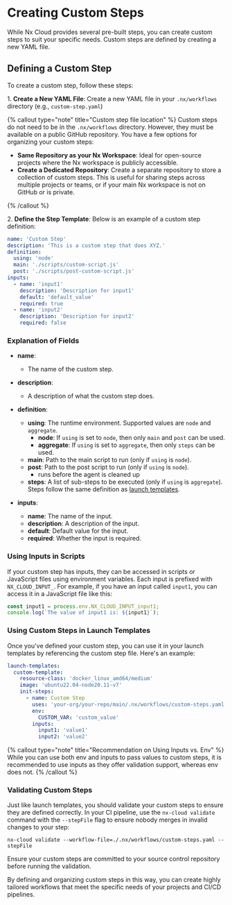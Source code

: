 # Creating Custom Steps

While Nx Cloud provides several pre-built steps, you can create custom steps to suit your specific needs. Custom steps are defined by creating a new YAML file.

## Defining a Custom Step

To create a custom step, follow these steps:

1\. **Create a New YAML File**: Create a new YAML file in your `.nx/workflows` directory (e.g., `custom-step.yaml`)

{% callout type="note" title="Custom step file location" %}
Custom steps do not need to be in the `.nx/workflows` directory. However, they must be available on a public GitHub repository. You have a few options for organizing your custom steps:

- **Same Repository as your Nx Workspace**: Ideal for open-source projects where the Nx workspace is publicly accessible.
- **Create a Dedicated Repository**: Create a separate repository to store a collection of custom steps. This is useful for sharing steps across multiple projects or teams, or if your main Nx workspace is not on GitHub or is private.

{% /callout %}

2\. **Define the Step Template**: Below is an example of a custom step definition:

```yaml {% fileName=".nx/workflows/custom-step.yaml" %}
name: 'Custom Step'
description: 'This is a custom step that does XYZ.'
definition:
  using: 'node'
  main: './scripts/custom-script.js'
  post: './scripts/post-custom-script.js'
inputs:
  - name: 'input1'
    description: 'Description for input1'
    default: 'default_value'
    required: true
  - name: 'input2'
    description: 'Description for input2'
    required: false
```

### Explanation of Fields

- **name**:

  - The name of the custom step.

- **description**:

  - A description of what the custom step does.

- **definition**:

  - **using**: The runtime environment. Supported values are `node` and `aggregate`.
    - **node**: If `using` is set to `node`, then only `main` and `post` can be used.
    - **aggregate**: If `using` is set to `aggregate`, then only `steps` can be used.
  - **main**: Path to the main script to run (only if `using` is `node`).
  - **post**: Path to the post script to run (only if `using` is `node`).
    - runs before the agent is cleaned up
  - **steps**: A list of sub-steps to be executed (only if `using` is `aggregate`). Steps follow the same definition as [launch templates](/ci/reference/launch-templates#launch-template-structure).

- **inputs**:
  - **name**: The name of the input.
  - **description**: A description of the input.
  - **default**: Default value for the input.
  - **required**: Whether the input is required.

### Using Inputs in Scripts

If your custom step has inputs, they can be accessed in scripts or JavaScript files using environment variables. Each input is prefixed with `NX_CLOUD_INPUT_`. For example, if you have an input called `input1`, you can access it in a JavaScript file like this:

```javascript
const input1 = process.env.NX_CLOUD_INPUT_input1;
console.log(`The value of input1 is: ${input1}`);
```

### Using Custom Steps in Launch Templates

Once you've defined your custom step, you can use it in your launch templates by referencing the custom step file. Here's an example:

```yaml {% fileName=".nx/workflows/agents.yaml" %}
launch-templates:
  custom-template:
    resource-class: 'docker_linux_amd64/medium'
    image: 'ubuntu22.04-node20.11-v7'
    init-steps:
      - name: Custom Step
        uses: 'your-org/your-repo/main/.nx/workflows/custom-steps.yaml'
        env:
          CUSTOM_VAR: 'custom_value'
        inputs:
          input1: 'value1'
          input2: 'value2'
```

{% callout type="note" title="Recommendation on Using Inputs vs. Env" %}
While you can use both env and inputs to pass values to custom steps, it is recommended to use inputs as they offer validation support, whereas env does not.
{% /callout %}

### Validating Custom Steps

Just like launch templates, you should validate your custom steps to ensure they are defined correctly. In your CI pipeline, use the `nx-cloud validate` command with the `--stepFile` flag to ensure nobody merges in invalid changes to your step:

```shell
nx-cloud validate --workflow-file=./.nx/workflows/custom-steps.yaml --stepFile
```

Ensure your custom steps are committed to your source control repository before running the validation.

By defining and organizing custom steps in this way, you can create highly tailored workflows that meet the specific needs of your projects and CI/CD pipelines.
